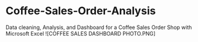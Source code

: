 # Coffee-Sales-Order-Analysis
Data cleaning, Analysis, and Dashboard for a Coffee Sales Order Shop with Microsoft Excel
![COFFEE SALES DASHBOARD PHOTO.PNG]
